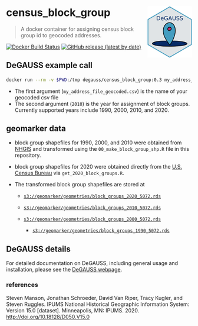 # census_block_group <a href='https://degauss-org.github.io/DeGAUSS/'><img src='DeGAUSS_hex.png' align="right" height="138.5" /></a>

> A docker container for assigning census block group id to geocoded addresses.

[![Docker Build Status](https://img.shields.io/docker/automated/degauss/census_block_group)](https://hub.docker.com/repository/docker/degauss/census_block_group/tags)
[![GitHub release (latest by date)](https://img.shields.io/github/v/tag/degauss-org/census_block_group)](https://github.com/degauss-org/census_block_group/releases)

## DeGAUSS example call

```sh
docker run --rm -v $PWD:/tmp degauss/census_block_group:0.3 my_address_file_geocoded.csv 2010
```

* The first argument (`my_address_file_geocoded.csv`) is the name of your geocoded csv file
* The second argument (`2010`) is the year for assignment of block groups. Currently supported years include 1990, 2000, 2010, and 2020.

## geomarker data

- block group shapefiles for 1990, 2000, and 2010 were obtained from [NHGIS](https://www.nhgis.org/) and transformed using the `00_make_block_group_shp.R` file in this repository.

- block group shapefiles for 2020 were obtained directly from the [U.S. Census Bureau](https://www.census.gov/geographies/mapping-files/2020/geo/tiger-line-file.html) via `get_2020_block_groups.R`. 

- The transformed block group shapefiles are stored at 

    + [`s3://geomarker/geometries/block_groups_2020_5072.rds`](https://geomarker.s3.us-east-2.amazonaws.com/geomarker/geometries/block_groups_2020_5072.rds)

    + [`s3://geomarker/geometries/block_groups_2010_5072.rds`](https://geomarker.s3.us-east-2.amazonaws.com/geomarker/geometries/block_groups_2010_5072.rds)

    + [`s3://geomarker/geometries/block_groups_2000_5072.rds`](https://geomarker.s3.us-east-2.amazonaws.com/geomarker/geometries/block_groups_2000_5072.rds)
    
        + [`s3://geomarker/geometries/block_groups_1990_5072.rds`](https://geomarker.s3.us-east-2.amazonaws.com/geomarker/geometries/block_groups_1990_5072.rds)

## DeGAUSS details

For detailed documentation on DeGAUSS, including general usage and installation, please see the [DeGAUSS webpage](https://degauss.org).

### references

Steven Manson, Jonathan Schroeder, David Van Riper, Tracy Kugler, and Steven Ruggles. IPUMS National Historical Geographic Information System: Version 15.0 [dataset]. Minneapolis, MN: IPUMS. 2020. http://doi.org/10.18128/D050.V15.0

